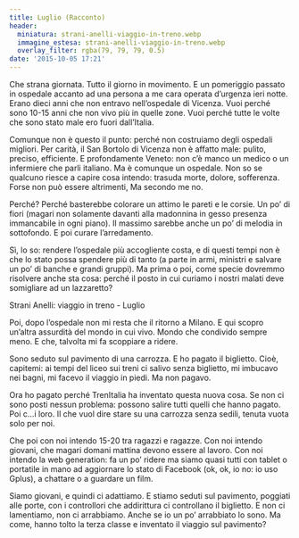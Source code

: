 ```yaml
---
title: Luglio (Racconto)
header:
  miniatura: strani-anelli-viaggio-in-treno.webp
  immagine_estesa: strani-anelli-viaggio-in-treno.webp
  overlay_filter: rgba(79, 79, 79, 0.5)
date: '2015-10-05 17:21'
---
```


Che strana giornata. Tutto il giorno in movimento. E un pomeriggio passato in ospedale accanto ad una persona a me cara operata d’urgenza ieri notte.
Erano dieci anni che non entravo nell’ospedale di Vicenza. Vuoi perché sono 10-15 anni che non vivo più in quelle zone. Vuoi perché tutte le volte che sono stato male ero fuori dall’Italia.

Comunque non è questo il punto: perché non costruiamo degli ospedali migliori. Per carità, il San Bortolo di Vicenza non è affatto male: pulito, preciso, efficiente. E profondamente Veneto: non c’è manco un medico o un infermiere che parli italiano. Ma è comunque un ospedale. Non so se qualcuno riesce a capire cosa intendo: trasuda morte, dolore, sofferenza. Forse non può essere altrimenti, Ma secondo me no.

Perché? Perché basterebbe colorare un attimo le pareti e le corsie. Un po’ di fiori (magari non solamente davanti alla madonnina in gesso presenza immancabile in ogni piano). Il massimo sarebbe anche un po’ di melodia in sottofondo. E poi curare l’arredamento.

Sì, lo so: rendere l’ospedale più accogliente costa, e di questi tempi non è che lo stato possa spendere più di tanto (a parte in armi, ministri e salvare un po’ di banche e grandi gruppi). Ma prima o poi, come specie dovremmo risolvere anche sta cosa: perché il posto in cui curiamo i nostri malati deve somigliare ad un lazzaretto?

Strani Anelli: viaggio in treno - Luglio

Poi, dopo l’ospedale non mi resta che il ritorno a Milano. E qui scopro un’altra assurdità del mondo in cui vivo. Mondo che condivido sempre meno. E che, talvolta mi fa scoppiare a ridere.

Sono seduto sul pavimento di una carrozza. E ho pagato il biglietto. Cioè, capitemi: ai tempi del liceo sui treni ci salivo senza biglietto, mi imbucavo nei bagni, mi facevo il viaggio in piedi. Ma non pagavo.

Ora ho pagato perché TrenItalia ha inventato questa nuova cosa. Se non ci sono posti nessun problema: possono salire tutti quelli che hanno pagato. Poi c…i loro. Il che vuol dire stare su una carrozza senza sedili, tenuta vuota solo per noi.

Che poi con noi intendo 15-20 tra ragazzi e ragazze. Con noi intendo giovani, che magari domani mattina devono essere al lavoro. Con noi intendo la web generation: fa un po’ ridere ma siamo quasi tutti con tablet o portatile in mano ad aggiornare lo stato di Facebook (ok, ok, io no: io uso Gplus), a chattare o a guardare un film.

Siamo giovani, e quindi ci adattiamo. E stiamo seduti sul pavimento, poggiati alle porte, con i controllori che addirittura ci controllano il biglietto. E non ci lamentiamo, non ci arrabbiamo. Anche se io un po’ arrabbiato lo sono. Ma come, hanno tolto la terza classe e inventato il viaggio sul pavimento?
